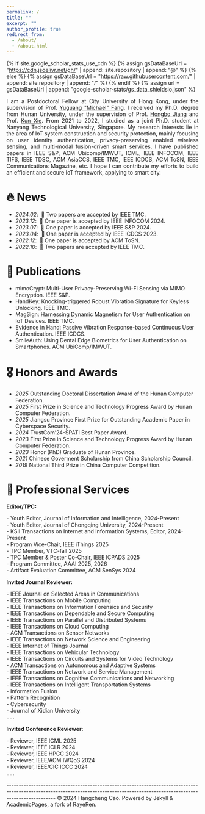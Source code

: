 ```yaml
---
permalink: /
title: ""
excerpt: ""
author_profile: true
redirect_from: 
  - /about/
  - /about.html
---
```


{% if site.google_scholar_stats_use_cdn %}
{% assign gsDataBaseUrl = "https://cdn.jsdelivr.net/gh/" | append: site.repository | append: "@" %}
{% else %}
{% assign gsDataBaseUrl = "https://raw.githubusercontent.com/" | append: site.repository | append: "/" %}
{% endif %}
{% assign url = gsDataBaseUrl | append: "google-scholar-stats/gs_data_shieldsio.json" %}

<span class='anchor' id='about-me'></span>
<p style="text-align:justify; text-justify:inter-ideograph;">
I am a Postdoctoral Fellow at City University of Hong Kong, under the supervision of Prof. <a href="https://www.cs.cityu.edu.hk/~yugufang/" title="Supervisor">Yuguang "Michael" Fang</a>. I received my Ph.D. degree from Hunan University, under the supervision of Prof. <a href="https://hongbojiang2004.github.io/en/" title="Supervisor">Hongbo Jiang</a> and Prof. <a href="http://csee.hnu.edu.cn/people/xiekun" title="Supervisor">Kun Xie</a>. From 2021 to 2022, I studied as a joint Ph.D. student at Nanyang Technological University, Singapore. My research interests lie in the area of IoT system construction and security protection, mainly focusing on user identity authentication, privacy-preserving enabled wireless sensing, and multi-modal fusion-driven smart services. I have published papers in IEEE S&P, ACM Ubicomp/IMWUT, ICML, IEEE INFOCOM, IEEE TIFS, IEEE TDSC, ACM AsiaCCS, IEEE TMC, IEEE ICDCS, ACM ToSN, IEEE Communications Magazine, etc. I hope I can contribute my efforts to build an efficient and secure IoT framework, applying to smart city. 
</p>



# 🔥 News
- *2024.02*: &nbsp;🎉 Two papers are accepted by IEEE TMC. 
- *2023.12*: &nbsp;🎉 One paper is accepted by IEEE INFOCOM 2024. 
- *2023.07*: &nbsp;🎉 One paper is accepted by IEEE S&P 2024. 
- *2023.04*: &nbsp;🎉 One paper is accepted by IEEE ICDCS 2023.
- *2022.12*: &nbsp;🎉 One paper is accepted by ACM ToSN.
- *2022.10*: &nbsp;🎉 Two papers are accepted by IEEE TMC.


# 📝 Publications
- mimoCrypt: Multi-User Privacy-Preserving Wi-Fi Sensing via MIMO Encryption. IEEE S&P.
- HandKey: Knocking-triggered Robust Vibration Signature for Keyless Unlocking. IEEE TMC.
- MagSign: Harnessing Dynamic Magnetism for User Authentication on IoT Devices. IEEE TMC.
- Evidence in Hand: Passive Vibration Response-based Continuous User Authentication. IEEE ICDCS.
- SmileAuth: Using Dental Edge Biometrics for User Authentication on Smartphones. ACM UbiComp/IMWUT.
                

# 🎖 Honors and Awards
- *2025* Outstanding Doctoral Dissertation Award of the Hunan Computer Federation.
- *2025* First Prize in Science and Technology Progress Award by Hunan Computer Federation.
- *2025* Jiangsu Province First Prize for Outstanding Academic Paper in Cyberspace Security.
- *2024* TrustCom’24-SPATI Best Paper Award.
- *2023* First Prize in Science and Technology Progress Award by Hunan Computer Federation.
- *2023* Honor (PhD) Graduate of Hunan Province. 
- *2021* Chinese Goverment Scholarship from China Scholarship Council. 
- *2019* National Third Prize in China Computer Competition. 

# 📖 Professional Services
<b>Editor/TPC:</b>
<p>
  - Youth Editor, Journal of Information and Intelligence, 2024-Present <br>
  - Youth Editor, Journal of Chongqing University, 2024-Present <br>
  - KSII Transactions on Internet and Information Systems, Editor, 2024-Present<br>
  - Program Vice-Chair, IEEE iThings 2025 <br>
  - TPC Member, VTC-fall 2025 <br>
  - TPC Member & Poster Co-Chair, IEEE ICPADS 2025 <br>
  - Program Committee, AAAI 2025, 2026 <br>
  - Artifact Evaluation Committee, ACM SenSys 2024 <br>
</p>

<b>Invited Journal Reviewer:</b>
<p>
- IEEE Journal on Selected Areas in Communications<br>
- IEEE Transactions on Mobile Computing<br>
- IEEE Transactions on Information Forensics and Security<br>
- IEEE Transactions on Dependable and Secure Computing<br>
- IEEE Transactions on Parallel and Distributed Systems<br>
- IEEE Transactions on Cloud Computing<br>
- ACM Transactions on Sensor Networks<br>
- IEEE Transactions on Network Science and Engineering<br>
- IEEE Internet of Things Journal<br>
- IEEE Transactions on Vehicular Technology<br>
- IEEE Transactions on Circuits and Systems for Video Technology<br>
- ACM Transactions on Autonomous and Adaptive Systems<br>
- IEEE Transactions on Network and Service Management<br>
- IEEE Transactions on Cognitive Communications and Networking<br>
- IEEE Transactions on Intelligent Transportation Systems<br>
- Information Fusion<br> 
- Pattern Recognition<br>
- Cybersecurity<br>
- Journal of Xidian University<br>
.....
</p>

<b>Invited Conference Reviewer:</b>
<p>
- Reviewer, IEEE ICML 2025 <br>
- Reviewer, IEEE ICLR 2024 <br>
- Reviewer, IEEE HPCC 2024 <br>
- Reviewer, IEEE/ACM IWQoS 2024 <br>
- Reviewer, IEEE/CIC ICCC 2024 <br>
.....
</p>
--------------------------------------------------------------------------------------------------------------------------------------------------------------------------------
© 2024 Hangcheng Cao. Powered by Jekyll & AcademicPages, a fork of RayeRen.

